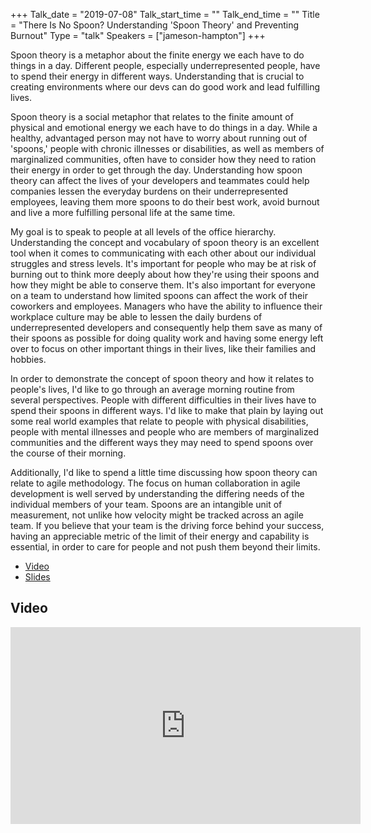 +++
Talk_date = "2019-07-08"
Talk_start_time = ""
Talk_end_time = ""
Title = "There Is No Spoon? Understanding 'Spoon Theory' and Preventing Burnout"
Type = "talk"
Speakers = ["jameson-hampton"]
+++

Spoon theory is a metaphor about the finite energy we each have to do things in a day. Different people, especially underrepresented people, have to spend their energy in different ways. Understanding that is crucial to creating environments where our devs can do good work and lead fulfilling lives.

Spoon theory is a social metaphor that relates to the finite amount of physical and emotional energy we each have to do things in a day. While a healthy, advantaged person may not have to worry about running out of 'spoons,' people with chronic illnesses or disabilities, as well as members of marginalized communities, often have to consider how they need to ration their energy in order to get through the day. Understanding how spoon theory can affect the lives of your developers and teammates could help companies lessen the everyday burdens on their underrepresented employees, leaving them more spoons to do their best work, avoid burnout and live a more fulfilling personal life at the same time.

My goal is to speak to people at all levels of the office hierarchy. Understanding the concept and vocabulary of spoon theory is an excellent tool when it comes to communicating with each other about our individual struggles and stress levels. It's important for people who may be at risk of burning out to think more deeply about how they're using their spoons and how they might be able to conserve them. It's also important for everyone on a team to understand how limited spoons can affect the work of their coworkers and employees. Managers who have the ability to influence their workplace culture may be able to lessen the daily burdens of underrepresented developers and consequently help them save as many of their spoons as possible for doing quality work and having some energy left over to focus on other important things in their lives, like their families and hobbies.

In order to demonstrate the concept of spoon theory and how it relates to people's lives, I'd like to go through an average morning routine from several perspectives. People with different difficulties in their lives have to spend their spoons in different ways. I'd like to make that plain by laying out some real world examples that relate to people with physical disabilities, people with mental illnesses and people who are members of marginalized communities and the different ways they may need to spend spoons over the course of their morning.

Additionally, I'd like to spend a little time discussing how spoon theory can relate to agile methodology. The focus on human collaboration in agile development is well served by understanding the differing needs of the individual members of your team. Spoons are an intangible unit of measurement, not unlike how velocity might be tracked across an agile team. If you believe that your team is the driving force behind your success, having an appreciable metric of the limit of their energy and capability is essential, in order to care for people and not push them beyond their limits.

* [Video](https://youtu.be/XhonXjR2UOo)
* [Slides](https://speakerdeck.com/jameybash/there-is-no-spoon-understanding-spoon-theory-and-preventing-burnout)

## Video

<iframe width="560" height="315" src="https://www.youtube.com/embed/XhonXjR2UOo" frameborder="0" allow="accelerometer; autoplay; encrypted-media; gyroscope; picture-in-picture" allowfullscreen></iframe>

